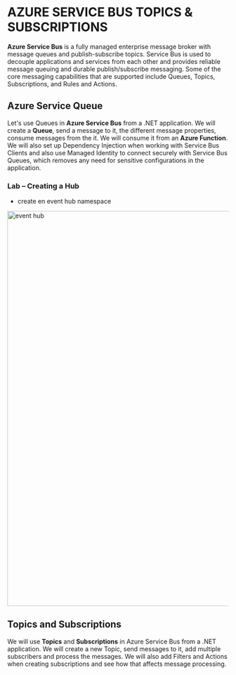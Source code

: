 # AZURE SERVICE BUS TOPICS & SUBSCRIPTIONS

**Azure Service Bus** is a fully managed enterprise message broker with message queues and publish-subscribe topics. Service Bus is used to decouple applications and services from each other and provides reliable message queuing and durable publish/subscribe messaging. Some of the core messaging capabilities that are supported include Queues, Topics, Subscriptions, and Rules and Actions.


## Azure Service Queue

Let's use Queues in **Azure Service Bus** from a .NET application. We will create a **Queue**, send a message to it, the different message properties, consume messages from the it. We will consume it from an **Azure Function**. We will also set up Dependency Injection when working with Service Bus Clients and also use Managed Identity to connect securely with Service Bus Queues, which removes any need for sensitive configurations in the application.

### Lab – Creating a Hub

- create en event hub namespace
<img src="/pictures/event_hub.png" title="event hub"  width="900">


## Topics and Subscriptions

We will use **Topics** and **Subscriptions** in Azure Service Bus from a .NET application. We will create a new Topic, send messages to it, add multiple subscribers and process the messages. We will also add Filters and Actions when creating subscriptions and see how that affects message processing.